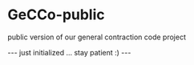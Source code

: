 # GeCCo-public
public version of our general contraction code project

--- just initialized ... stay patient :) ---

